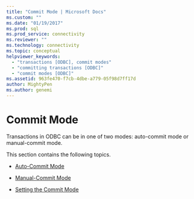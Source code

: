 ```yaml
---
title: "Commit Mode | Microsoft Docs"
ms.custom: ""
ms.date: "01/19/2017"
ms.prod: sql
ms.prod_service: connectivity
ms.reviewer: ""
ms.technology: connectivity
ms.topic: conceptual
helpviewer_keywords: 
  - "transactions [ODBC], commit modes"
  - "committing transactions [ODBC]"
  - "commit modes [ODBC]"
ms.assetid: 963fe470-f7cb-4dbe-a779-05f98d7ff17d
author: MightyPen
ms.author: genemi
---
```

# Commit Mode
Transactions in ODBC can be in one of two modes: auto-commit mode or manual-commit mode.  
  
 This section contains the following topics.  
  
-   [Auto-Commit Mode](../../../odbc/reference/develop-app/auto-commit-mode.md)  
  
-   [Manual-Commit Mode](../../../odbc/reference/develop-app/manual-commit-mode.md)  
  
-   [Setting the Commit Mode](../../../odbc/reference/develop-app/setting-the-commit-mode.md)
